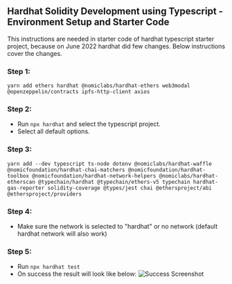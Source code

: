 ## Hardhat Solidity Development using Typescript - Environment Setup and Starter Code

This instructions are needed in starter code of hardhat typescript starter project, because on June 2022 hardhat did few changes. Below instructions cover the changes.

### Step 1:

```
yarn add ethers hardhat @nomiclabs/hardhat-ethers web3modal @openzeppelin/contracts ipfs-http-client axios
```

### Step 2:

- Run `npx hardhat` and select the typescript project.
- Select all default options.

### Step 3:

```
yarn add --dev typescript ts-node dotenv @nomiclabs/hardhat-waffle @nomicfoundation/hardhat-chai-matchers @nomicfoundation/hardhat-toolbox @nomicfoundation/hardhat-network-helpers @nomiclabs/hardhat-etherscan @typechain/hardhat @typechain/ethers-v5 typechain hardhat-gas-reporter solidity-coverage @types/jest chai @ethersproject/abi @ethersproject/providers
```

### Step 4:

- Make sure the network is selected to "hardhat" or no network (default hardhat network will also work)

### Step 5:

- Run `npx hardhat test`
- On success the result will look like below:
  ![Success Screenshot](https://github.com/Le4kno3/Solidity-Contracts-Practice/blob/main/success.png?raw=true)
